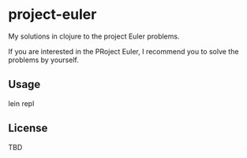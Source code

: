 # project-euler

My solutions in clojure to the project Euler problems.

If you are interested in the PRoject Euler, I recommend you to solve the problems by yourself.

## Usage

lein repl

## License

TBD


